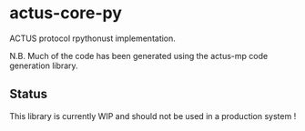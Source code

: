 # actus-core-py

ACTUS protocol rpythonust implementation.  

N.B. Much of the code has been generated using the actus-mp code generation library.

## Status

This library is currently WIP and should not be used in a production system !
